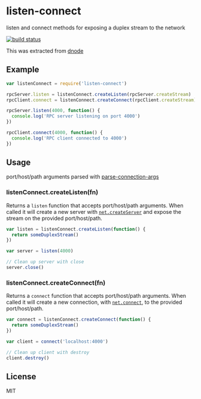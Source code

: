 # listen-connect

listen and connect methods for exposing a duplex stream to the network

[![build status](http://img.shields.io/travis/timhudson/listen-connect.svg?style=flat)](http://travis-ci.org/timhudson/listen-connect)

This was extracted from [dnode](https://www.npmjs.org/package/dnode)

## Example

``` js
var listenConnect = require('listen-connect')

rpcServer.listen = listenConnect.createListen(rpcServer.createStream)
rpcClient.connect = listenConnect.createConnect(rpcClient.createStream)

rpcServer.listen(4000, function() {
  console.log('RPC server listening on port 4000')
})

rpcClient.connect(4000, function() {
  console.log('RPC client connected to 4000')
})

```

## Usage

port/host/path arguments parsed with [parse-connection-args](https://www.npmjs.org/package/parse-connection-args)

### listenConnect.createListen(fn)

Returns a `listen` function that accepts port/host/path arguments. When called it will create a new server with [`net.createServer`](http://nodejs.org/api/net.html#net_net_createserver_options_connectionlistener) and expose the stream on the provided port/host/path.

``` js
var listen = listenConnect.createListen(function() {
  return someDuplexStream()
})

var server = listen(4000)

// Clean up server with close
server.close()
```

### listenConnect.createConnect(fn)

Returns a `connect` function that accepts port/host/path arguments. When called it will create a new connection, with [`net.connect`](http://nodejs.org/api/net.html#net_net_connect_options_connectionlistener), to the provided port/host/path.

``` js
var connect = listenConnect.createConnect(function() {
  return someDuplexStream()
})

var client = connect('localhost:4000')

// Clean up client with destroy
client.destroy()
```

## License

MIT
